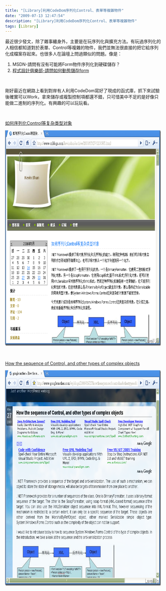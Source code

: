 ```yaml
---
title: "[Library]利用CodeDom序列化Control、表單等複雜物件"
date: "2009-07-13 12:47:54"
description: "[Library]利用CodeDom序列化Control、表單等複雜物件"
tags: [Library]
---
```


<p>最近很少發文，除了雜事纏身外，主要是在玩序列化與擴充方法。有玩過序列化的人相信都知道對於表單、Control等複雜的物件，我們並無法很直接的把它給序列化成檔案存起來。也很多人在論壇上問過類似的問題。像是：</p><ol><li>MSDN-請問有沒有可能將Form物件序列化到硬碟儲存？</a></li><li><a target="_blank" href="http://www.programmer-club.com.tw/showsametitleN/csharp/11142.html">程式設計俱樂部-請問如何動態儲存form</a></li></ol><p> </p><p>剛好最近在網路上看到對岸有人利用CodeDom寫好了現成的函式庫，抓下來試驗後確實可以Work，拿來儲存或複製控制項都還不錯，只可惜美中不足的是好像只能做二進制的序列化。有興趣的可以玩玩看。</p><p> </p><p><a target="_blank" href="http://www.cnblogs.com/kevinshan/archive/2008/05/27/1208565.html">如何序列化Control等复杂类型对象</a></p><p><a rel="lightbox" href="http://files.dotblogs.com.tw/larrynung/0907/CodeDomControl_B060/image_6.png"><img style="border-bottom: 0px; border-left: 0px; display: inline; border-top: 0px; border-right: 0px" title="image" border="0" alt="image" width="835" height="696" src="\images\posts\9453\image_thumb_2.png" /></a></p><p> </p><p><a target="_blank" href="http://www.googlemother.com/wpblogs/2008/05/27/howthesequenceofcontrolandothertypesofcomplexobjects/">How the sequence of Control, and other types of complex objects</a></p><p><a rel="lightbox" href="http://files.dotblogs.com.tw/larrynung/0907/CodeDomControl_B060/image_4.png"><img style="border-bottom: 0px; border-left: 0px; display: inline; border-top: 0px; border-right: 0px" title="image" border="0" alt="image" width="835" height="696" src="\images\posts\9453\image_thumb_1.png" /></p>
